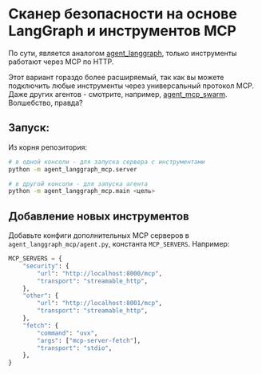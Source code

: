 # Сканер безопасности на основе LangGraph и инструментов MCP

По сути, является аналогом [agent_langgraph](../agent_langgraph/), только инструменты работают через MCP по HTTP.

Этот вариант гораздо более расширяемый, так как вы можете подключить любые инструменты через универсальный протокол MCP.
Даже других агентов - смотрите, например, [agent_mcp_swarm](../agent_mcp_swarm/). Волшебство, правда?

## Запуск:

Из корня репозитория:

```bash
# в одной консоли - для запуска сервера с инструментами
python -m agent_langgraph_mcp.server

# в другой консоли - для запуска агента
python -m agent_langgraph_mcp.main <цель>
```

## Добавление новых инструментов

Добавьте конфиги дополнительных MCP серверов в `agent_langgraph_mcp/agent.py`, константа `MCP_SERVERS`. Например:

```python
MCP_SERVERS = {
    "security": {
        "url": "http://localhost:8000/mcp",
        "transport": "streamable_http",
    },
    "other": {
        "url": "http://localhost:8001/mcp",
        "transport": "streamable_http",
    },
    "fetch": {
        "command": "uvx",
        "args": ["mcp-server-fetch"],
        "transport": "stdio",
    },
}
```